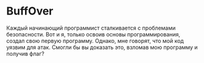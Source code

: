 # BuffOver

Каждый начинающий программист сталкивается с проблемами безопасности. Вот и я, только освоив основы программирования, создал свою первую программу. Однако, мне говорят, что мой код уязвим для атак. Смогли бы вы доказать это, взломав мою программу и получив флаг?
